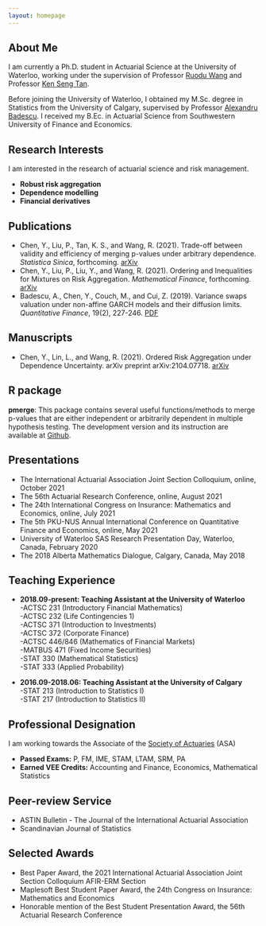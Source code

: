 ```yaml
---
layout: homepage
---
```


## About Me

I am currently a Ph.D. student in Actuarial Science at the University of Waterloo, working under the supervision of Professor [Ruodu Wang](http://sas.uwaterloo.ca/~wang/) and Professor [Ken Seng Tan](https://uwaterloo.ca/statistics-and-actuarial-science/people-profiles/ken-seng-tan).

Before joining the University of Waterloo, I obtained my M.Sc. degree in Statistics from the University of Calgary, supervised by Professor [Alexandru Badescu](https://contacts.ucalgary.ca/info/math/profiles/101-152917). I received my B.Ec. in Actuarial Science from Southwestern University of Finance and Economics.

## Research Interests

I am interested in the research of actuarial science and risk management.
- **Robust risk aggregation** 
- **Dependence modelling** 
- **Financial derivatives** 

## Publications
-  Chen, Y., Liu, P., Tan, K. S., and Wang, R. (2021). Trade-off between validity and efficiency of merging p-values under arbitrary dependence. _Statistica Sinica_, forthcoming.
  [arXiv](https://arxiv.org/abs/2007.12366)
-  Chen, Y., Liu, P., Liu, Y., and Wang, R. (2021). Ordering and Inequalities for Mixtures on Risk Aggregation. _Mathematical Finance_, forthcoming.
  [arXiv](https://arxiv.org/abs/2007.12338)
-  Badescu, A., Chen, Y., Couch, M., and Cui, Z. (2019). Variance swaps valuation under non-affine GARCH models and their diffusion limits. _Quantitative Finance_, 19(2), 227-246.
  [PDF](https://www.researchgate.net/publication/326759271_Variance_swaps_valuation_under_non-affine_GARCH_models_and_their_diffusion_limits/link/5b7c82a8a6fdcc5f8b5afd79/download)
  
## Manuscripts
-  Chen, Y., Lin, L., and Wang, R. (2021). Ordered Risk Aggregation under Dependence Uncertainty. arXiv preprint arXiv:2104.07718.
  [arXiv](https://arxiv.org/abs/2104.07718)
  
## R package 
  **pmerge**: This package contains several useful functions/methods to merge p-values that are either independent or arbitrarily dependent in multiple hypothesis testing. The development version and its instruction are available at [Github](https://github.com/YuyuChen-UW/pmerge).

## Presentations
- The International Actuarial Association Joint Section Colloquium, online, October 2021 
- The 56th Actuarial Research Conference, online, August 2021 
- The 24th International Congress on Insurance: Mathematics and Economics, online, July 2021 
- The 5th PKU-NUS Annual International Conference on Quantitative Finance and Economics, online, May 2021 
- University of Waterloo SAS Research Presentation Day, Waterloo, Canada, February 2020  
- The 2018 Alberta Mathematics Dialogue, Calgary, Canada, May 2018
  
## Teaching Experience

- **2018.09-present: Teaching Assistant at the University of Waterloo**
  <br>
  -ACTSC 231 (Introductory Financial Mathematics)
  <br>
  -ACTSC 232 (Life Contingencies 1)
  <br>
  -ACTSC 371 (Introduction to Investments)
  <br>
  -ACTSC 372 (Corporate Finance)
  <br>
  -ACTSC 446/846 (Mathematics of Financial Markets)
  <br>
  -MATBUS 471 (Fixed Income Securities)
  <br>
  -STAT 330 (Mathematical Statistics)
  <br>
  -STAT 333 (Applied Probability)
  
- **2016.09-2018.06: Teaching Assistant at the University of Calgary**
  <br>
  -STAT 213 (Introduction to Statistics I)
   <br>
  -STAT 217 (Introduction to Statistics II)
 
 

  
## Professional Designation
I am working towards the Associate of the [Society of Actuaries](www.soa.org) (ASA)
- **Passed Exams:** P, FM, IME, STAM, LTAM, SRM, PA
- **Earned VEE Credits:** Accounting and Finance, Economics, Mathematical Statistics

## Peer-review Service

- ASTIN Bulletin - The Journal of the International Actuarial Association
- Scandinavian Journal of Statistics

## Selected Awards
- Best Paper Award, the 2021 International Actuarial Association Joint Section Colloquium AFIR-ERM Section
- Maplesoft Best Student Paper Award, the 24th Congress on Insurance: Mathematics and Economics 
- Honorable mention of the Best Student Presentation Award, the 56th Actuarial Research Conference 


